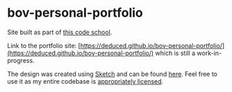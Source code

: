 # bov-personal-portfolio
Site built as part of [this code school](https://bovacademy.com/).

Link to the portfolio site: [https://deduced.github.io/bov-personal-portfolio/](https://deduced.github.io/bov-personal-portfolio/) which is still a work-in-progress.

The design was created using [Sketch](https://www.sketchapp.com/) and can be found [here](https://github.com/deduced/bov-personal-portfolio/blob/master/src/design/bov-personal-portfolio.sketch). Feel free to use it as my entire codebase is [appropriately licensed](https://github.com/deduced/bov-personal-portfolio/blob/master/LICENSE).
